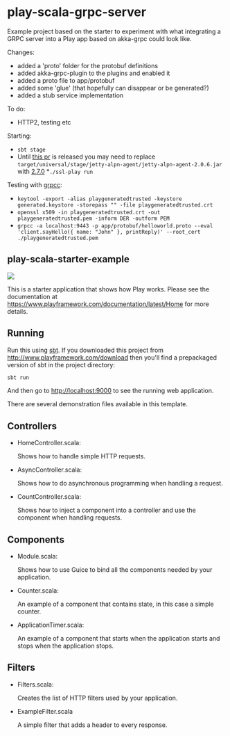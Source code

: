 # play-scala-grpc-server

Example project based on the starter to experiment with what
integrating a GRPC server into a Play app based on akka-grpc
could look like.

Changes:

* added a 'proto' folder for the protobuf definitions
* added akka-grpc-plugin to the plugins and enabled it
* added a proto file to app/protobuf
* added some 'glue' (that hopefully can disappear or be generated?)
* added a stub service implementation

To do:
* HTTP2, testing etc

Starting:
* `sbt stage`
* Until [this pr](https://github.com/playframework/playframework/pull/8485) is released you may need to replace `target/universal/stage/jetty-alpn-agent/jetty-alpn-agent-2.0.6.jar` with [2.7.0](https://repo1.maven.org/maven2/org/mortbay/jetty/alpn/jetty-alpn-agent/2.0.7/jetty-alpn-agent-2.0.7.jar)
*`./ssl-play run`

Testing with [grpcc](https://github.com/njpatel/grpcc):
* `keytool -export -alias playgeneratedtrusted -keystore generated.keystore -storepass "" -file playgeneratedtrusted.crt`
* `openssl x509 -in playgeneratedtrusted.crt -out playgeneratedtrusted.pem -inform DER -outform PEM`
* `grpcc -a localhost:9443 -p app/protobuf/helloworld.proto --eval 'client.sayHello({ name: "John" }, printReply)' --root_cert ./playgeneratedtrusted.pem`

## play-scala-starter-example

[<img src="https://img.shields.io/travis/playframework/play-scala-starter-example.svg"/>](https://travis-ci.org/playframework/play-scala-starter-example)

This is a starter application that shows how Play works.  Please see the documentation at <https://www.playframework.com/documentation/latest/Home> for more details.

## Running

Run this using [sbt](http://www.scala-sbt.org/).  If you downloaded this project from <http://www.playframework.com/download> then you'll find a prepackaged version of sbt in the project directory:

```bash
sbt run
```

And then go to <http://localhost:9000> to see the running web application.

There are several demonstration files available in this template.

## Controllers

- HomeController.scala:

  Shows how to handle simple HTTP requests.

- AsyncController.scala:

  Shows how to do asynchronous programming when handling a request.

- CountController.scala:

  Shows how to inject a component into a controller and use the component when
  handling requests.

## Components

- Module.scala:

  Shows how to use Guice to bind all the components needed by your application.

- Counter.scala:

  An example of a component that contains state, in this case a simple counter.

- ApplicationTimer.scala:

  An example of a component that starts when the application starts and stops
  when the application stops.

## Filters

- Filters.scala:

  Creates the list of HTTP filters used by your application.

- ExampleFilter.scala

  A simple filter that adds a header to every response.
